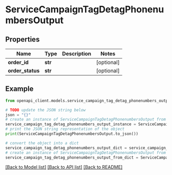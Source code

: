 # ServiceCampaignTagDetagPhonenumbersOutput


## Properties

Name | Type | Description | Notes
------------ | ------------- | ------------- | -------------
**order_id** | **str** |  | [optional] 
**order_status** | **str** |  | [optional] 

## Example

```python
from openapi_client.models.service_campaign_tag_detag_phonenumbers_output import ServiceCampaignTagDetagPhonenumbersOutput

# TODO update the JSON string below
json = "{}"
# create an instance of ServiceCampaignTagDetagPhonenumbersOutput from a JSON string
service_campaign_tag_detag_phonenumbers_output_instance = ServiceCampaignTagDetagPhonenumbersOutput.from_json(json)
# print the JSON string representation of the object
print(ServiceCampaignTagDetagPhonenumbersOutput.to_json())

# convert the object into a dict
service_campaign_tag_detag_phonenumbers_output_dict = service_campaign_tag_detag_phonenumbers_output_instance.to_dict()
# create an instance of ServiceCampaignTagDetagPhonenumbersOutput from a dict
service_campaign_tag_detag_phonenumbers_output_from_dict = ServiceCampaignTagDetagPhonenumbersOutput.from_dict(service_campaign_tag_detag_phonenumbers_output_dict)
```
[[Back to Model list]](../README.md#documentation-for-models) [[Back to API list]](../README.md#documentation-for-api-endpoints) [[Back to README]](../README.md)


